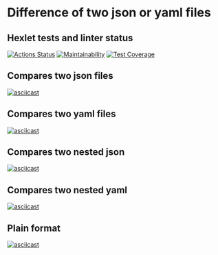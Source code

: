 # Difference of two json or yaml files

## Hexlet tests and linter status

[![Actions Status](https://github.com/Krushovice/python-project-50/workflows/hexlet-check/badge.svg)](https://github.com/Krushovice/python-project-50/actions)  [![Maintainability](https://api.codeclimate.com/v1/badges/d41b9b1a511c0eb396b9/maintainability)](https://codeclimate.com/github/Krushovice/python-project-50/maintainability)  [![Test Coverage](https://api.codeclimate.com/v1/badges/d41b9b1a511c0eb396b9/test_coverage)](https://codeclimate.com/github/Krushovice/python-project-50/test_coverage)

## Compares two json files

[![asciicast](https://asciinema.org/a/cTINzbA4dhBgwoBK91YdB4nE6.svg)](https://asciinema.org/a/cTINzbA4dhBgwoBK91YdB4nE6)

## Compares two yaml files

[![asciicast](https://asciinema.org/a/qwNZEWMM6aDT92E0SnJjaybUU.svg)](https://asciinema.org/a/qwNZEWMM6aDT92E0SnJjaybUU)

## Compares two nested json

[![asciicast](https://asciinema.org/a/HWyMoZjW2g9plbrdnwWbWjL1E.svg)](https://asciinema.org/a/HWyMoZjW2g9plbrdnwWbWjL1E)

## Compares two nested yaml

[![asciicast](https://asciinema.org/a/wJR5ctQqBYX1UxpujR0LI3xnv.svg)](https://asciinema.org/a/wJR5ctQqBYX1UxpujR0LI3xnv)

## Plain format

[![asciicast](https://asciinema.org/a/OQoTLP9EVY6oxcWPysF6dbHsP.svg)](https://asciinema.org/a/OQoTLP9EVY6oxcWPysF6dbHsP)
